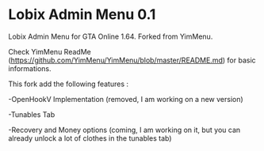 # Lobix Admin Menu 0.1
Lobix Admin Menu for GTA Online 1.64. Forked from YimMenu.

Check YimMenu ReadMe (https://github.com/YimMenu/YimMenu/blob/master/README.md) for basic informations.

This fork add the following features :

-OpenHookV Implementation (removed, I am working on a new version)

-Tunables Tab

-Recovery and Money options (coming, I am working on it, but you can already unlock a lot of clothes in the tunables tab)
